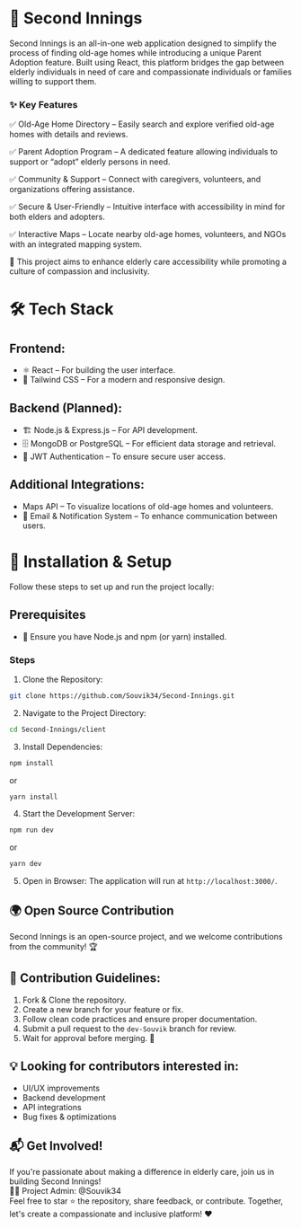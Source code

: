 # 🌟 Second Innings

Second Innings is an all-in-one web application designed to simplify the process of finding old-age homes while introducing a unique Parent Adoption feature. Built using React, this platform bridges the gap between elderly individuals in need of care and compassionate individuals or families willing to support them.

### ✨ Key Features

✅ Old-Age Home Directory – Easily search and explore verified old-age homes with details and reviews.

✅ Parent Adoption Program – A dedicated feature allowing individuals to support or “adopt” elderly persons in need.

✅ Community & Support – Connect with caregivers, volunteers, and organizations offering assistance.

✅ Secure & User-Friendly – Intuitive interface with accessibility in mind for both elders and adopters.

✅ Interactive Maps – Locate nearby old-age homes, volunteers, and NGOs with an integrated mapping system.

🚀 This project aims to enhance elderly care accessibility while promoting a culture of compassion and inclusivity.



# 🛠 Tech Stack

## Frontend:

- ⚛ React – For building the user interface.
- 🎨 Tailwind CSS – For a modern and responsive design.

## Backend (Planned):

- 🏗 Node.js & Express.js – For API development.
- 🗄 MongoDB or PostgreSQL – For efficient data storage and retrieval.
- 🔐 JWT Authentication – To ensure secure user access.

## Additional Integrations:

-  Maps API – To visualize locations of old-age homes and volunteers.
- 📩 Email & Notification System – To enhance communication between users.

# 🚀 Installation & Setup
Follow these steps to set up and run the project locally:

## Prerequisites
- 📌 Ensure you have Node.js and npm (or yarn) installed.

### Steps
1. Clone the Repository:
```sh
git clone https://github.com/Souvik34/Second-Innings.git
```
2. Navigate to the Project Directory:

```sh 
cd Second-Innings/client
```
3. Install Dependencies:
```sh
npm install
```
or
```sh
yarn install
```
4. Start the Development Server:
```sh
npm run dev
```
or
```sh
yarn dev
```
5. Open in Browser:
The application will run at ```http://localhost:3000/```.



## 🌍 Open Source Contribution

Second Innings is an open-source project, and we welcome contributions from the community! 🏆

## 📜 Contribution Guidelines:

1. Fork & Clone the repository.
2. Create a new branch for your feature or fix.
3. Follow clean code practices and ensure proper documentation.
4. Submit a pull request to the ```dev-Souvik``` branch for review.
5. Wait for approval before merging. 🚀

## 💡 Looking for contributors interested in:

- UI/UX improvements
- Backend development
- API integrations
- Bug fixes & optimizations

## 📬 Get Involved!

If you're passionate about making a difference in elderly care, join us in building Second Innings!
<br> 👨‍💻 Project Admin: @Souvik34 
<br>
Feel free to star ⭐ the repository, share feedback, or contribute. Together, let's create a compassionate and inclusive platform! ❤️
